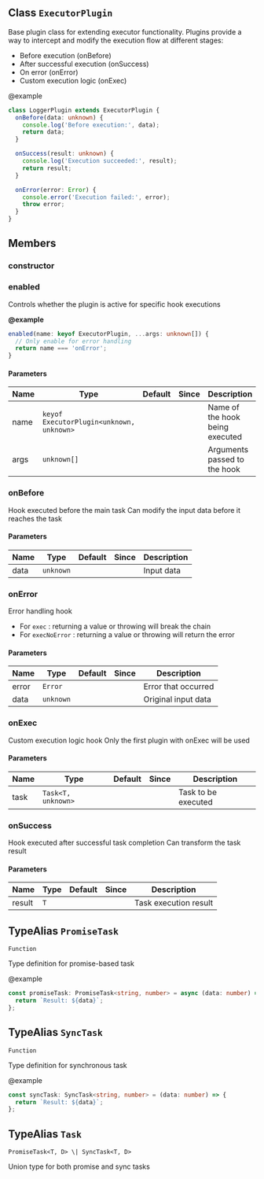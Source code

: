 ## Class `ExecutorPlugin`
Base plugin class for extending executor functionality.
Plugins provide a way to intercept and modify the execution flow at different stages:
- Before execution (onBefore)
- After successful execution (onSuccess)
- On error (onError)
- Custom execution logic (onExec)

@example
```typescript
class LoggerPlugin extends ExecutorPlugin {
  onBefore(data: unknown) {
    console.log('Before execution:', data);
    return data;
  }

  onSuccess(result: unknown) {
    console.log('Execution succeeded:', result);
    return result;
  }

  onError(error: Error) {
    console.error('Execution failed:', error);
    throw error;
  }
}
```

## Members

### constructor




### enabled
Controls whether the plugin is active for specific hook executions

**@example**
```typescript
enabled(name: keyof ExecutorPlugin, ...args: unknown[]) {
  // Only enable for error handling
  return name === 'onError';
}
```


#### Parameters
| Name | Type | Default | Since | Description |
|------|------|---------|-------|------------|
|  name  | `keyof ExecutorPlugin<unknown, unknown>` |  |  | Name of the hook being executed  |
|  args  | `unknown[]` |  |  | Arguments passed to the hook  |


### onBefore
Hook executed before the main task
Can modify the input data before it reaches the task


#### Parameters
| Name | Type | Default | Since | Description |
|------|------|---------|-------|------------|
|  data  | `unknown` |  |  | Input data  |


### onError
Error handling hook
- For 
`exec`
: returning a value or throwing will break the chain
- For 
`execNoError`
: returning a value or throwing will return the error


#### Parameters
| Name | Type | Default | Since | Description |
|------|------|---------|-------|------------|
|  error  | `Error` |  |  | Error that occurred  |
|  data  | `unknown` |  |  | Original input data  |


### onExec
Custom execution logic hook
Only the first plugin with onExec will be used


#### Parameters
| Name | Type | Default | Since | Description |
|------|------|---------|-------|------------|
|  task  | `Task<T, unknown>` |  |  | Task to be executed  |


### onSuccess
Hook executed after successful task completion
Can transform the task result


#### Parameters
| Name | Type | Default | Since | Description |
|------|------|---------|-------|------------|
|  result  | `T` |  |  | Task execution result  |


## TypeAlias `PromiseTask`

`Function`

Type definition for promise-based task

@example
```typescript
const promiseTask: PromiseTask<string, number> = async (data: number) => {
  return `Result: ${data}`;
};
```


## TypeAlias `SyncTask`

`Function`

Type definition for synchronous task

@example
```typescript
const syncTask: SyncTask<string, number> = (data: number) => {
  return `Result: ${data}`;
};
```


## TypeAlias `Task`

`PromiseTask<T, D> \| SyncTask<T, D>`

Union type for both promise and sync tasks


